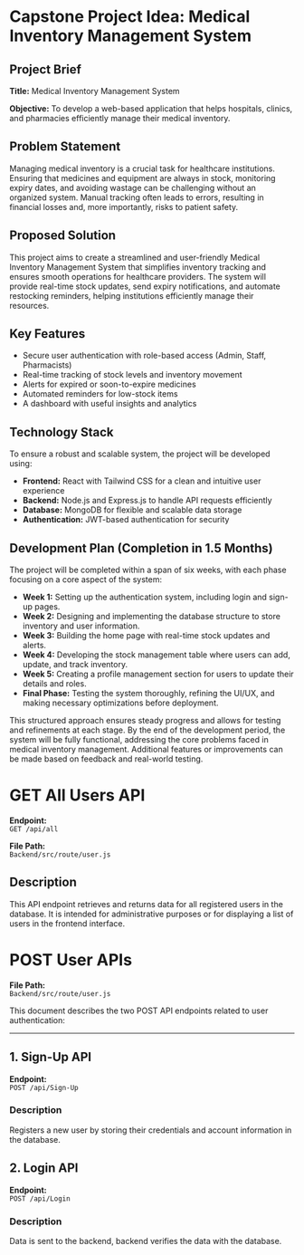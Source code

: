 # Capstone Project Idea: Medical Inventory Management System  

## Project Brief  

**Title:** Medical Inventory Management System  

**Objective:** To develop a web-based application that helps hospitals, clinics, and pharmacies efficiently manage their medical inventory.  

## Problem Statement  
Managing medical inventory is a crucial task for healthcare institutions. Ensuring that medicines and equipment are always in stock, monitoring expiry dates, and avoiding wastage can be challenging without an organized system. Manual tracking often leads to errors, resulting in financial losses and, more importantly, risks to patient safety.  

## Proposed Solution  
This project aims to create a streamlined and user-friendly Medical Inventory Management System that simplifies inventory tracking and ensures smooth operations for healthcare providers. The system will provide real-time stock updates, send expiry notifications, and automate restocking reminders, helping institutions efficiently manage their resources.  

## Key Features  
- Secure user authentication with role-based access (Admin, Staff, Pharmacists)  
- Real-time tracking of stock levels and inventory movement  
- Alerts for expired or soon-to-expire medicines  
- Automated reminders for low-stock items  
- A dashboard with useful insights and analytics  

## Technology Stack  
To ensure a robust and scalable system, the project will be developed using:  
- **Frontend:** React with Tailwind CSS for a clean and intuitive user experience  
- **Backend:** Node.js and Express.js to handle API requests efficiently  
- **Database:** MongoDB for flexible and scalable data storage  
- **Authentication:** JWT-based authentication for security  

## Development Plan (Completion in 1.5 Months)  
The project will be completed within a span of six weeks, with each phase focusing on a core aspect of the system:  

- **Week 1:** Setting up the authentication system, including login and sign-up pages.  
- **Week 2:** Designing and implementing the database structure to store inventory and user information.  
- **Week 3:** Building the home page with real-time stock updates and alerts.  
- **Week 4:** Developing the stock management table where users can add, update, and track inventory.  
- **Week 5:** Creating a profile management section for users to update their details and roles.  
- **Final Phase:** Testing the system thoroughly, refining the UI/UX, and making necessary optimizations before deployment.  

This structured approach ensures steady progress and allows for testing and refinements at each stage. By the end of the development period, the system will be fully functional, addressing the core problems faced in medical inventory management. Additional features or improvements can be made based on feedback and real-world testing.  





# GET All Users API

**Endpoint:**  
`GET /api/all`

**File Path:**  
`Backend/src/route/user.js`

## Description
This API endpoint retrieves and returns data for all registered users in the database. It is intended for administrative purposes or for displaying a list of users in the frontend interface.








# POST User APIs

**File Path:**  
`Backend/src/route/user.js`

This document describes the two POST API endpoints related to user authentication:

---

## 1. Sign-Up API

**Endpoint:**  
`POST /api/Sign-Up`

### Description
Registers a new user by storing their credentials and account information in the database.


## 2. Login API

**Endpoint:**  
`POST /api/Login`

### Description
Data is sent to the backend, backend verifies the data with the database.



